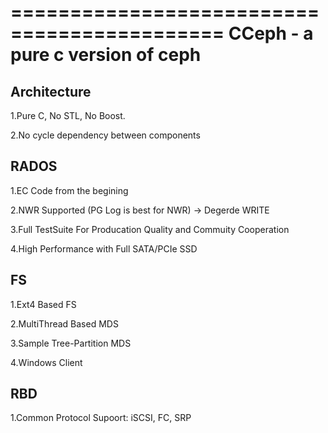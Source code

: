 ============================================
CCeph - a pure c version of ceph
============================================

Architecture
------------

1.Pure C, No STL, No Boost. 

2.No cycle dependency between components


RADOS
-----------

1.EC Code from the begining

2.NWR Supported (PG Log is best for NWR) -> Degerde WRITE

3.Full TestSuite For Producation Quality and Commuity Cooperation

4.High Performance with Full SATA/PCIe SSD


FS
-----------

1.Ext4 Based FS

2.MultiThread Based MDS

3.Sample Tree-Partition MDS

4.Windows Client


RBD
-----------

1.Common Protocol Supoort: iSCSI, FC, SRP

